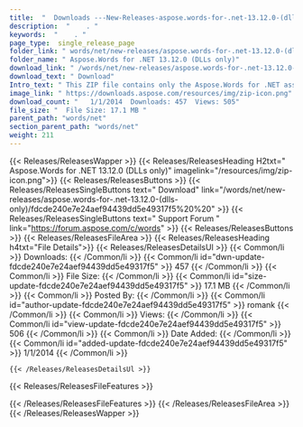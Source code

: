 ```yaml
---
title:  "  Downloads ---New-Releases-aspose.words-for-.net-13.12.0-(dlls-only) . " 
description:  "    . " 
keywords:  "    . " 
page_type:  single_release_page
folder_link: " words/net/new-releases/aspose.words-for-.net-13.12.0-(dlls-only)/"
folder_name: " Aspose.Words for .NET 13.12.0 (DLLs only)"
download_link: " /words/net/new-releases/aspose.words-for-.net-13.12.0-(dlls-only)/fdcde240e7e24aef94439dd5e49317f5"
download_text: " Download"
Intro_text: " This ZIP file contains only the Aspose.Words for .NET assemblies. The assemblies..."
image_link: " https://downloads.aspose.com/resources/img/zip-icon.png"
download_count: "   1/1/2014  Downloads: 457  Views: 505"
file_size: "  File Size: 17.1 MB "
parent_path: "words/net"
section_parent_path: "words/net"
weight: 211 
---
```


{{< Releases/ReleasesWapper >}}
  {{< Releases/ReleasesHeading H2txt=" Aspose.Words for .NET 13.12.0 (DLLs only)" imagelink="/resources/img/zip-icon.png">}}
  {{< Releases/ReleasesButtons >}}
    {{< Releases/ReleasesSingleButtons text=" Download" link="/words/net/new-releases/aspose.words-for-.net-13.12.0-(dlls-only)/fdcde240e7e24aef94439dd5e49317f5%20%20" >}}
    {{< Releases/ReleasesSingleButtons text=" Support Forum " link="https://forum.aspose.com/c/words" >}}
  {{< Releases/ReleasesButtons >}}
  {{< Releases/ReleasesFileArea >}}
    {{< Releases/ReleasesHeading h4txt="File Details">}}
    {{< Releases/ReleasesDetailsUl >}}
            {{< Common/li  >}} Downloads: {{< /Common/li >}} 
      {{< Common/li id="dwn-update-fdcde240e7e24aef94439dd5e49317f5" >}} 457 {{< /Common/li >}} 
      {{< Common/li  >}} File Size: {{< /Common/li >}} 
      {{< Common/li id="size-update-fdcde240e7e24aef94439dd5e49317f5" >}} 17.1 MB {{< /Common/li >}} 
      {{< Common/li  >}} Posted By: {{< /Common/li >}} 
      {{< Common/li id="author-update-fdcde240e7e24aef94439dd5e49317f5" >}} romank {{< /Common/li >}} 
      {{< Common/li  >}} Views: {{< /Common/li >}} 
      {{< Common/li id="view-update-fdcde240e7e24aef94439dd5e49317f5" >}} 506 {{< /Common/li >}} 
      {{< Common/li  >}} Date Added: {{< /Common/li >}} 
      {{< Common/li id="added-update-fdcde240e7e24aef94439dd5e49317f5" >}} 1/1/2014 {{< /Common/li >}} 

    {{< /Releases/ReleasesDetailsUl >}}

  {{< Releases/ReleasesFileFeatures >}}
      
  {{< /Releases/ReleasesFileFeatures >}}
 {{< /Releases/ReleasesFileArea >}}
{{< /Releases/ReleasesWapper >}}


